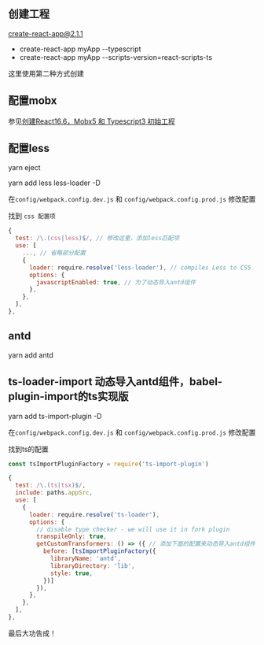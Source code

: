 ## 创建工程
create-react-app@2.1.1

- create-react-app myApp --typescript
- create-react-app myApp --scripts-version=react-scripts-ts 

这里使用第二种方式创建

## 配置mobx
参见[创建React16.6，Mobx5 和 Typescript3 初始工程](https://blog.csdn.net/roamingcode/article/details/86713441)

## 配置less
yarn eject

yarn add less less-loader -D

在`config/webpack.config.dev.js` 和 `config/webpack.config.prod.js` 修改配置

找到 `css 配置项`
```javascript
{
  test: /\.(css|less)$/, // 修改这里，添加less匹配项
  use: [
    ..., // 省略部分配置
    {
      loader: require.resolve('less-loader'), // compiles Less to CSS
      options: {
        javascriptEnabled: true, // 为了动态导入antd组件
      },
    },
  ],
},
```

## antd

yarn add antd

## ts-loader-import 动态导入antd组件，babel-plugin-import的ts实现版

yarn add ts-import-plugin -D

在`config/webpack.config.dev.js` 和 `config/webpack.config.prod.js` 修改配置

找到ts的配置

```javascript
const tsImportPluginFactory = require('ts-import-plugin')

{
  test: /\.(ts|tsx)$/,
  include: paths.appSrc,
  use: [
    {
      loader: require.resolve('ts-loader'),
      options: {
        // disable type checker - we will use it in fork plugin
        transpileOnly: true,
        getCustomTransformers: () => ({ // 添加下面的配置来动态导入antd组件
          before: [tsImportPluginFactory({
            libraryName: 'antd',
            libraryDirectory: 'lib',
            style: true,
          })]
        }),
      },
    },
  ],
},
```

最后大功告成！